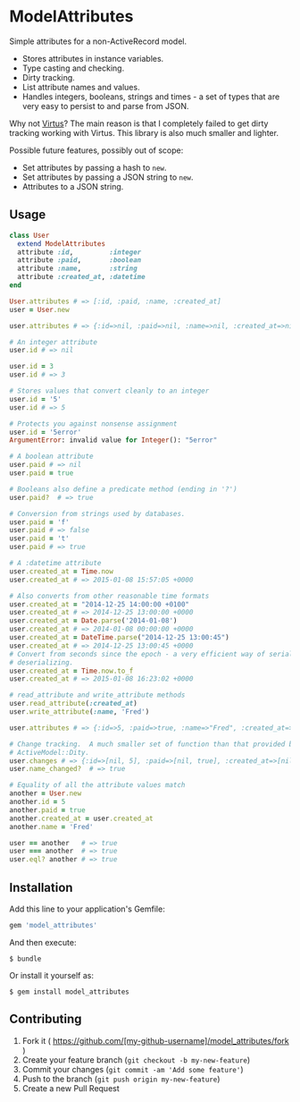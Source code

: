 # ModelAttributes

Simple attributes for a non-ActiveRecord model.

 - Stores attributes in instance variables.
 - Type casting and checking.
 - Dirty tracking.
 - List attribute names and values.
 - Handles integers, booleans, strings and times - a set of types that are very
   easy to persist to and parse from JSON.

Why not [Virtus][virtus-gem]?  The main reason is that I completely failed to
get dirty tracking working with Virtus.  This library is also much smaller and
lighter.

Possible future features, possibly out of scope:

 - Set attributes by passing a hash to `new`.
 - Set attributes by passing a JSON string to `new`.
 - Attributes to a JSON string.

[virtus-gem]:https://github.com/solnic/virtus

## Usage

```ruby
class User
  extend ModelAttributes
  attribute :id,         :integer
  attribute :paid,       :boolean
  attribute :name,       :string
  attribute :created_at, :datetime
end

User.attributes # => [:id, :paid, :name, :created_at]
user = User.new

user.attributes # => {:id=>nil, :paid=>nil, :name=>nil, :created_at=>nil}

# An integer attribute
user.id # => nil

user.id = 3
user.id # => 3

# Stores values that convert cleanly to an integer
user.id = '5'
user.id # => 5

# Protects you against nonsense assignment
user.id = '5error'
ArgumentError: invalid value for Integer(): "5error"

# A boolean attribute
user.paid # => nil
user.paid = true

# Booleans also define a predicate method (ending in '?')
user.paid?  # => true

# Conversion from strings used by databases.
user.paid = 'f'
user.paid # => false
user.paid = 't'
user.paid # => true

# A :datetime attribute
user.created_at = Time.now
user.created_at # => 2015-01-08 15:57:05 +0000

# Also converts from other reasonable time formats
user.created_at = "2014-12-25 14:00:00 +0100"
user.created_at # => 2014-12-25 13:00:00 +0000
user.created_at = Date.parse('2014-01-08')
user.created_at # => 2014-01-08 00:00:00 +0000
user.created_at = DateTime.parse("2014-12-25 13:00:45")
user.created_at # => 2014-12-25 13:00:45 +0000
# Convert from seconds since the epoch - a very efficient way of serializing and
# deserializing.
user.created_at = Time.now.to_f
user.created_at # => 2015-01-08 16:23:02 +0000

# read_attribute and write_attribute methods
user.read_attribute(:created_at)
user.write_attribute(:name, 'Fred')

user.attributes # => {:id=>5, :paid=>true, :name=>"Fred", :created_at=>2015-01-08 15:57:05 +0000}

# Change tracking.  A much smaller set of function than that provided by
# ActiveModel::Dity.
user.changes # => {:id=>[nil, 5], :paid=>[nil, true], :created_at=>[nil, 2015-01-08 15:57:05 +0000], :name=>[nil, "Fred"]}
user.name_changed?  # => true

# Equality of all the attribute values match
another = User.new
another.id = 5
another.paid = true
another.created_at = user.created_at
another.name = 'Fred'

user == another   # => true
user === another  # => true
user.eql? another # => true
```

## Installation

Add this line to your application's Gemfile:

```ruby
gem 'model_attributes'
```

And then execute:

    $ bundle

Or install it yourself as:

    $ gem install model_attributes

## Contributing

1. Fork it ( https://github.com/[my-github-username]/model_attributes/fork )
2. Create your feature branch (`git checkout -b my-new-feature`)
3. Commit your changes (`git commit -am 'Add some feature'`)
4. Push to the branch (`git push origin my-new-feature`)
5. Create a new Pull Request
